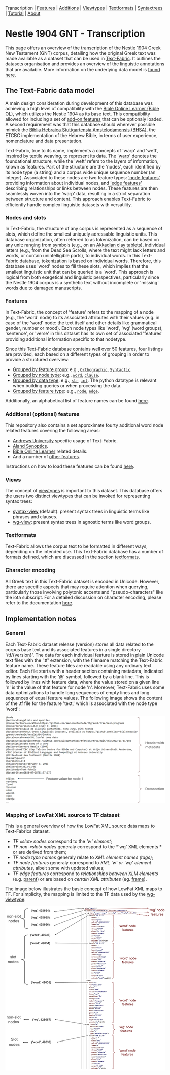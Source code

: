 <a name="start"></a>
<div class="hidden-content">
Transcription | <a href="features/README.md#start">Features</a> | <a href="additions/README.md#start">Additions</a> | <a href="viewtypes.md#start">Viewtypes</a> | <a href="textformats.md#start">Textformats</a> |  <a href="syntaxtrees.md#start">Syntaxtrees</a> | <a href="tutorial/README.md#start">Tutorial</a> | <a href="about.md#start">About</a>
</div>

# Nestle 1904 GNT - Transcription

This page offers an overview of the transcription of the Nestle 1904 Greek New Testament (GNT) corpus, detailing how the original Greek text was made available as a dataset that can be used in [Text-Fabric](tf.md#start). It outlines the datasets organisation and provides an overview of the linguistic annotations that are available. More information on the underlying data model is [found here](https://annotation.github.io/text-fabric/tf/about/datamodel.html). 

## The Text-Fabric data model

A main design consideration during development of this database was achieving a high level of compatibility with the [Bible Online Learner (Bible OL)](https://learner.bible/), which utilizes the Nestle 1904 as its base text. This compatibility allowed for including a set of [add-on features](additions/README.md#start) that can be optionaly loaded. A second requirement was that this database should wherever possible mimick the [Biblia Hebraica Stuttgartensia Amstelodamensis (BHSA)](https://etcbc.github.io/bhsa/), the ETCBC implementation of the Hebrew Bible, in terms of user experience, nomenclature and data presentation. 

Text-Fabric, true to its name, implements a concepts of 'warp' and 'weft', inspired by textile weaving, to represent its data. The ['warp'](features/featuresbygroup.md#warp-features) denotes the foundational structure, while the 'weft' refers to the layers of information, known as features. Part of the structure are the 'nodes', each identified by its node type (a string) and a corpus wide unique sequence number (an integer). Associated to these nodes are two feature types: ['node features'](features/featuresbyfeaturetype.md#node-features) providing information about individual nodes, and ['edge features'](features/featuresbyfeaturetype.md#edge-features) describing relationships or links between nodes. These features are then seamlessly woven into the 'warp' data, resulting in a strict separation between structure and content. This approach enables Text-Fabric to efficiently handle complex linguistic datasets with versatility.

### Nodes and slots

In Text-Fabric, the structure of any corpus is represented as a sequence of slots, which define the smallest uniquely adressable linguistic units. This database organization, often referred to as tokenization, can be based on any unit: ranging from symbols (e.g., on an [Akkadian clay tablets](https://github.com/Nino-cunei)), individual letters (e.g., from the Dead Sea Scrolls, where the text might lack letters and words, or contain unintelligible parts), to individual words. In this Text-Fabric database, tokenization is based on individual words. Therefore, this database uses 'word' nodes to fill these slots, which implies that the smallest linguistic unit that can be queried is a 'word'. This approach is logical from both exegetical and linguistic perspectives, particularly since the Nestle 1904 corpus is a synthetic text without incomplete or 'missing' words due to damaged manuscripts.

### Features 

In Text-Fabric, the concept of 'feature' refers to the mapping of a node (e.g., the 'word' node) to its associated attributes with their values (e.g. in case of the 'word' node: the text itself and other details like grammatical gender, number or mood). Each node types like 'word', 'wg' (word groups), 'sentence', or 'verse' in this dataset has its own set of associated 'features' providing additional information specific to that nodetype.

Since this Text-Fabric database contains well over 50 features, four listings are provided, each based on a different types of grouping in order to provide a structured overview:
* [Grouped by feature group](features/featuresbygroup.md#start): e.g., [`Orthographic`](features/featuresbygroup.md#orthograpic-features), [`Syntactic`](features/featuresbygroup.md#syntactic-features).
* [Grouped by node type](features/featuresbynodetype.md#start): e.g., [`word`](features/featuresbynodetype.md#word-nodes), [`clause`](features/featuresbynodetype.md#clause-nodes).
* [Grouped by data type](features/featuresbydatatype.md#start): e.g., [`str`](features/featuresbydatatype.md#string-datatype), [`int`](features/featuresbydatatype.md#integer-datatype). The python datatype is relevant when building queries or when processing the data.
* [Grouped by feature type](features/featuresbyfeaturetype.md#start): e.g., [`node`](features/featuresbyfeaturetype.md#node-features), [`edge`](features/featuresbyfeaturetype.md#edge-features).

Additionally, an alphabetical list of feature names can be found [here](features/featuresbyname.md#start).

### Additional (optional) features 

This repository also contains a set approximate fourty additional word node related features covering the following areas:
* [Andrews University](additions/featuresbyfeaturegroup.md#andrews-university) specific usage of Text-Fabric.
* [Aland Synoptics](additions/featuresbyfeaturegroup.md#aland-synoptics).
* [Bible Online Learner](additions/featuresbyfeaturegroup.md#bible-online-learner) related details.
* And a number of [other features](additions/featuresbyfeaturegroup.md#other).

Instructions on how to load these features can be found [here](additions/README.md#adding-the-features). 

### Views

The concept of [viewtypes](viewtypes.md#start) is important to this dataset. This database offers the users two distinct viewtypes that can be invoked for representing syntax trees:
   * [syntax-view](syntax-view.md#start) (default): present syntax trees in linguistic terms like phrases and clauses.
   * [wg-view](wg-view.md#start): present syntax trees in agnostic terms like word groups.

### Textformats

Text-Fabric allows the corpus text to be formatted in different ways, depending on the intended use. This Text-Fabric database has a number of formats defined, which are discussed in the section [textformats](textformats.md#start).

### Character encoding

All Greek text in this Text-Fabric dataset is encoded in Unicode. However, there are specific aspects that may require attention when querying, particularly those involving polytonic accents and "pseudo-characters" like the iota subscript. For a detailed discussion on character encoding, please refer to the documentation [here](characterencoding.md#start).

## Implementation notes

### General

Each Text-Fabric dataset release (version) stores all data related to the corpus base text and its associated features in a single directory '/tf/{version}'. The data for each individual feature is stored in plain Unicode text files with the '.tf' extension, with the filename matching the Text-Fabric feature name. These feature files are readable using any ordinary text editor. Each file starts with a header section containing metadata, indicated by lines starting with the '@' symbol, followed by a blank line. This is followed by lines with feature data, where the value stored on a given line 'n' is the value of that feature for node 'n'. Moreover, Text-Fabric uses some data optimizations to handle long sequences of empty lines and long sequences of equal feature values. The following image shows the content of the .tf file for the feature 'text,' which is associated with the node type 'word':

<img src="features/images/tf_data_format.png" width="600px">

### Mapping of LowFat XML source to TF dataset

This is a general overview of how the LowFat XML source data maps to Text-Fabrics dataset.

*   *TF «slot» nodes* correspond to the *'w' element*;
*   *TF non-«slot» nodes* generaly correspond to the *'wg' XML elements * or are derived from them;
*   *TF node type names* generaly relate to *XML element names (tags)*;
*   *TF node features* generaly correspond to *XML 'w' or 'wg' element attributes*, albeit some with updated values;
*   *TF edge features* correspond to *relationships between XLM elements*  (e.g. [parent](/features/parent.md)) or are based on *certain XML attributes* (eg. [frame](features/frame.md)).


The image below illustrates the basic concept of how LowFat XML maps to TF. For simplicity, the mapping is limited to the TF data used by the [wg-viewtype](wg-view.md):

<img src="features/images/mapping.png" width="600px">
